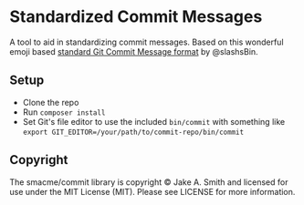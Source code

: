 # Standardized Commit Messages

A tool to aid in standardizing commit messages. Based on this wonderful emoji based [standard Git Commit Message format](https://githumb.com/slashsBin/styleguide-git-commit-message) by @slashsBin.

## Setup

- Clone the repo
- Run `composer install`
- Set Git's file editor to use the included `bin/commit` with something like `export GIT_EDITOR=/your/path/to/commit-repo/bin/commit`

## Copyright
The smacme/commit library is copyright © Jake A. Smith and licensed for use under the MIT License (MIT). Please see LICENSE for more information.
